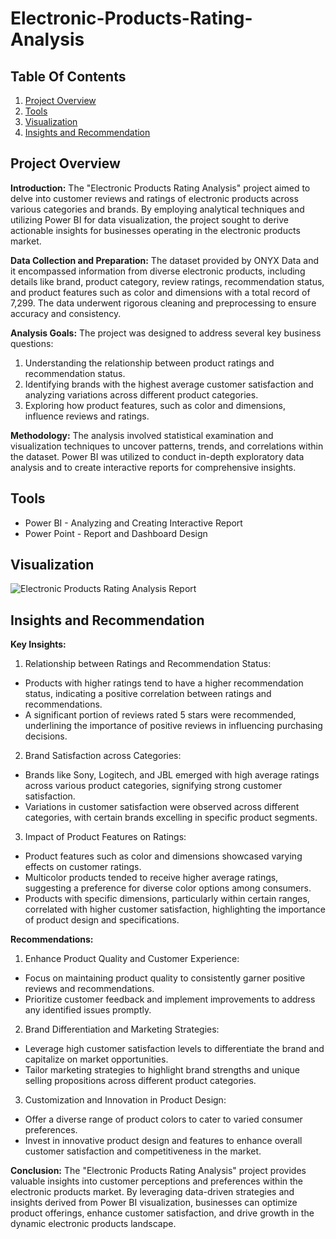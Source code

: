 # Electronic-Products-Rating-Analysis

## Table Of Contents

1. [Project Overview](#project-overview)
2. [Tools](#tools)
3. [Visualization](#visualization)
4. [Insights and Recommendation](#insights-and-recommendation)


## Project Overview
**Introduction:**
The "Electronic Products Rating Analysis" project aimed to delve into customer reviews and ratings of electronic products across various categories and brands. By employing analytical techniques and utilizing Power BI for data visualization, the project sought to derive actionable insights for businesses operating in the electronic products market.

**Data Collection and Preparation:**
The dataset provided by ONYX Data and it encompassed information from diverse electronic products, including details like brand, product category, review ratings, recommendation status, and product features such as color and dimensions with a total record of 7,299. The data underwent rigorous cleaning and preprocessing to ensure accuracy and consistency.

**Analysis Goals:**
The project was designed to address several key business questions:

1. Understanding the relationship between product ratings and recommendation status.
2. Identifying brands with the highest average customer satisfaction and analyzing variations across different product categories.
3. Exploring how product features, such as color and dimensions, influence reviews and ratings.

**Methodology:**
The analysis involved statistical examination and visualization techniques to uncover patterns, trends, and correlations within the dataset. Power BI was utilized to conduct in-depth exploratory data analysis and to create interactive reports for comprehensive insights.


## Tools
* Power BI - Analyzing and Creating Interactive Report
* Power Point - Report and Dashboard Design

## Visualization
![Electronic Products Rating Analysis Report](https://github.com/Zay-Yar-Htay/Electronic-Products-Rating-Analysis/assets/157587547/0364cfb2-05f4-4802-b560-ac41bea72082)


## Insights and Recommendation
**Key Insights:**

1. Relationship between Ratings and Recommendation Status:
* Products with higher ratings tend to have a higher recommendation status, indicating a positive correlation between ratings and recommendations.
* A significant portion of reviews rated 5 stars were recommended, underlining the importance of positive reviews in influencing purchasing decisions.

2. Brand Satisfaction across Categories:
* Brands like Sony, Logitech, and JBL emerged with high average ratings across various product categories, signifying strong customer satisfaction.
* Variations in customer satisfaction were observed across different categories, with certain brands excelling in specific product segments.

3. Impact of Product Features on Ratings:
* Product features such as color and dimensions showcased varying effects on customer ratings.
* Multicolor products tended to receive higher average ratings, suggesting a preference for diverse color options among consumers.
* Products with specific dimensions, particularly within certain ranges, correlated with higher customer satisfaction, highlighting the importance of product design and specifications.

**Recommendations:**
1. Enhance Product Quality and Customer Experience:
* Focus on maintaining product quality to consistently garner positive reviews and recommendations.
* Prioritize customer feedback and implement improvements to address any identified issues promptly.

2. Brand Differentiation and Marketing Strategies:
* Leverage high customer satisfaction levels to differentiate the brand and capitalize on market opportunities.
* Tailor marketing strategies to highlight brand strengths and unique selling propositions across different product categories.

3. Customization and Innovation in Product Design:
* Offer a diverse range of product colors to cater to varied consumer preferences.
* Invest in innovative product design and features to enhance overall customer satisfaction and competitiveness in the market.

**Conclusion:**
The "Electronic Products Rating Analysis" project provides valuable insights into customer perceptions and preferences within the electronic products market. By leveraging data-driven strategies and insights derived from Power BI visualization, businesses can optimize product offerings, enhance customer satisfaction, and drive growth in the dynamic electronic products landscape.
